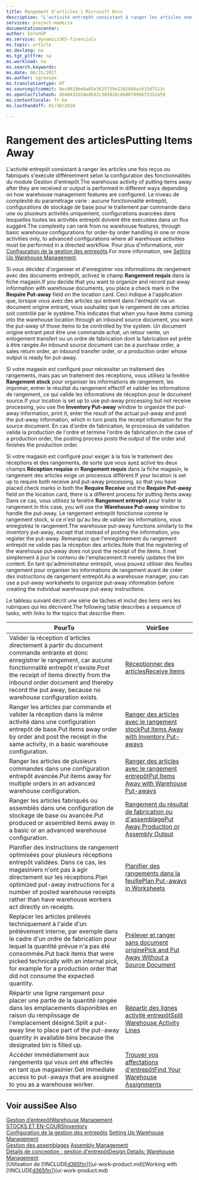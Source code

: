 ```yaml
---
title: Rangement d'articles | Microsoft Docs
description: "L'activité entrepôt consistant à ranger les articles une fois reçus ou fabriqués s'exécute différemment selon la configuration des fonctionnalités du module Gestion d'entrepôt."
services: project-madeira
documentationcenter: 
author: SorenGP
ms.service: dynamics365-financials
ms.topic: article
ms.devlang: na
ms.tgt_pltfrm: na
ms.workload: na
ms.search.keywords: 
ms.date: 08/31/2017
ms.author: sgroespe
ms.translationtype: HT
ms.sourcegitcommit: bec0619be0a65e3625759e13d2866ac615d7513c
ms.openlocfilehash: db48432b54e0bd2c303816c8b06f0986f2352a59
ms.contentlocale: fr-be
ms.lasthandoff: 01/30/2018

---
```

# <a name="putting-items-away"></a><span data-ttu-id="90f78-103">Rangement des articles</span><span class="sxs-lookup"><span data-stu-id="90f78-103">Putting Items Away</span></span>
<span data-ttu-id="90f78-104">L'activité entrepôt consistant à ranger les articles une fois reçus ou fabriqués s'exécute différemment selon la configuration des fonctionnalités du module Gestion d'entrepôt.</span><span class="sxs-lookup"><span data-stu-id="90f78-104">The warehouse activity of putting items away after they are received or output is performed in different ways depending on how warehouse management features are configured.</span></span> <span data-ttu-id="90f78-105">Le niveau de complexité du paramétrage varie : aucune fonctionnalité entrepôt, configurations de stockage de base pour le traitement par commande dans une ou plusieurs activités uniquement, configurations avancées dans lesquelles toutes les activités entrepôt doivent être exécutées dans un flux suggéré.</span><span class="sxs-lookup"><span data-stu-id="90f78-105">The complexity can rank from no warehouse features, through basic warehouse configurations for order-by order handling in one or more activities only, to advanced configurations where all warehouse activities must be performed in a directed workflow.</span></span> <span data-ttu-id="90f78-106">Pour plus d'informations, voir [Configuration de la gestion des entrepôts](warehouse-setup-warehouse.md).</span><span class="sxs-lookup"><span data-stu-id="90f78-106">For more information, see [Setting Up Warehouse Management](warehouse-setup-warehouse.md).</span></span>

<span data-ttu-id="90f78-107">Si vous décidez d'organiser et d'enregistrer vos informations de rangement avec des documents entrepôt, activez le champ **Rangement requis** dans la fiche magasin.</span><span class="sxs-lookup"><span data-stu-id="90f78-107">If you decide that you want to organize and record put-away information with warehouse documents, you place a check mark in the **Require Put-away** field on the location card.</span></span> <span data-ttu-id="90f78-108">Ceci indique à l'application que, lorsque vous avez des articles qui entrent dans l'entrepôt via un document origine entrant, vous souhaitez que le rangement de ces articles soit contrôlé par le système.</span><span class="sxs-lookup"><span data-stu-id="90f78-108">This indicates that when you have items coming into the warehouse location through an inbound source document, you want the put-away of those items to be controlled by the system.</span></span> <span data-ttu-id="90f78-109">Un document origine entrant peut être une commande achat, un retour vente, un enlogement transfert ou un ordre de fabrication dont la fabrication est prête à être rangée.</span><span class="sxs-lookup"><span data-stu-id="90f78-109">An inbound source document can be a purchase order, a sales return order, an inbound transfer order, or a production order whose output is ready for put-away.</span></span>  

<span data-ttu-id="90f78-110">Si votre magasin est configuré pour nécessiter un traitement des rangements, mais pas un traitement des réceptions, vous utilisez la fenêtre **Rangement stock** pour organiser les informations de rangement, les imprimer, entrer le résultat du rangement effectif et valider les informations de rangement, ce qui valide les informations de réception pour le document source.</span><span class="sxs-lookup"><span data-stu-id="90f78-110">If your location is set up to use put-away processing but not receive processing, you use the **Inventory Put-away** window to organize the put-away information, print it, enter the result of the actual put-away and post the put-away information, which in turn posts the receipt information for the source document.</span></span> <span data-ttu-id="90f78-111">En cas d'ordre de fabrication, le processus de validation valide la production de l'ordre et termine l'ordre de fabrication.</span><span class="sxs-lookup"><span data-stu-id="90f78-111">In the case of a production order, the posting process posts the output of the order and finishes the production order.</span></span>

<span data-ttu-id="90f78-112">Si votre magasin est configuré pour exiger à la fois le traitement des réceptions et des rangements, de sorte que vous ayez activé les deux champs **Réception requise** et **Rangement requis** dans la fiche magasin, le rangement des articles exige un processus différent.</span><span class="sxs-lookup"><span data-stu-id="90f78-112">If your location is set up to require both receive and put-away processing, so that you have placed check marks in both the **Require Receive** and the **Require Put-away** field on the location card, there is a different process for putting items away.</span></span> <span data-ttu-id="90f78-113">Dans ce cas, vous utilisez la fenêtre **Rangement entrepôt** pour traiter le rangement.</span><span class="sxs-lookup"><span data-stu-id="90f78-113">In this case, you will use the **Warehouse Put-away** window to handle the put-away.</span></span> <span data-ttu-id="90f78-114">Le rangement entrepôt fonctionne comme le rangement stock, si ce n'est qu'au lieu de valider les informations, vous enregistrez le rangement.</span><span class="sxs-lookup"><span data-stu-id="90f78-114">The warehouse put-away functions similarly to the inventory put-away, except that instead of posting the information, you register the put-away.</span></span> <span data-ttu-id="90f78-115">Remarquez que l'enregistrement du rangement entrepôt ne valide pas la réception des articles.</span><span class="sxs-lookup"><span data-stu-id="90f78-115">Note that the registering of the warehouse put-away does not post the receipt of the items.</span></span> <span data-ttu-id="90f78-116">Il met simplement à jour le contenu de l'emplacement.</span><span class="sxs-lookup"><span data-stu-id="90f78-116">It merely updates the bin content.</span></span> <span data-ttu-id="90f78-117">En tant qu'administrateur entrepôt, vous pouvez utiliser des feuilles rangement pour organiser les informations de rangement avant de créer des instructions de rangement entrepôt.</span><span class="sxs-lookup"><span data-stu-id="90f78-117">As a warehouse manager, you can use a put-away worksheets to organize put-away information before creating the individual warehouse put-away instructions.</span></span>

<span data-ttu-id="90f78-118">Le tableau suivant décrit une série de tâches et inclut des liens vers les rubriques qui les décrivent.</span><span class="sxs-lookup"><span data-stu-id="90f78-118">The following table describes a sequence of tasks, with links to the topics that describe them.</span></span>   

|<span data-ttu-id="90f78-119">**Pour**</span><span class="sxs-lookup"><span data-stu-id="90f78-119">**To**</span></span>|<span data-ttu-id="90f78-120">**Voir**</span><span class="sxs-lookup"><span data-stu-id="90f78-120">**See**</span></span>|  
|------------|-------------|  
|<span data-ttu-id="90f78-121">Valider la réception d'articles directement à partir du document commande entrante et donc enregistrer le rangement, car aucune fonctionnalité entrepôt n'existe.</span><span class="sxs-lookup"><span data-stu-id="90f78-121">Post the receipt of items directly from the inbound order document and thereby record the put away, because no warehouse configuration exists.</span></span>|[<span data-ttu-id="90f78-122">Réceptionner des articles</span><span class="sxs-lookup"><span data-stu-id="90f78-122">Receive Items</span></span>](warehouse-how-receive-items.md)|  
|<span data-ttu-id="90f78-123">Ranger les articles par commande et valider la réception dans la même activité dans une configuration entrepôt de base.</span><span class="sxs-lookup"><span data-stu-id="90f78-123">Put items away order by order and post the receipt in the same activity, in a basic warehouse configuration.</span></span>|[<span data-ttu-id="90f78-124">Ranger des articles avec le rangement stock</span><span class="sxs-lookup"><span data-stu-id="90f78-124">Put Items Away with Inventory Put-aways</span></span>](warehouse-how-to-put-items-away-with-inventory-put-aways.md)|  
|<span data-ttu-id="90f78-125">Ranger les articles de plusieurs commandes dans une configuration entrepôt avancée.</span><span class="sxs-lookup"><span data-stu-id="90f78-125">Put items away for multiple orders in an advanced warehouse configuration.</span></span>|[<span data-ttu-id="90f78-126">Ranger des articles avec le rangement entrepôt</span><span class="sxs-lookup"><span data-stu-id="90f78-126">Put Items Away with Warehouse Put-aways</span></span>](warehouse-how-to-put-items-away-with-warehouse-put-aways.md)|  
|<span data-ttu-id="90f78-127">Ranger les articles fabriqués ou assemblés dans une configuration de stockage de base ou avancée.</span><span class="sxs-lookup"><span data-stu-id="90f78-127">Put produced or assembled items away in a basic or an advanced warehouse configuration.</span></span>|[<span data-ttu-id="90f78-128">Rangement du résultat de fabrication ou d'assemblage</span><span class="sxs-lookup"><span data-stu-id="90f78-128">Put Away Production or Assembly Output</span></span>](warehouse-how-to-put-away-production-output.md)|
|<span data-ttu-id="90f78-129">Planifier des instructions de rangement optimisées pour plusieurs réceptions entrepôt validées. Dans ce cas, les magasiniers n'ont pas à agir directement sur les réceptions.</span><span class="sxs-lookup"><span data-stu-id="90f78-129">Plan optimized put-away instructions for a number of posted warehouse receipts rather than have warehouse workers act directly on receipts.</span></span>|[<span data-ttu-id="90f78-130">Planifier des rangements dans la feuille</span><span class="sxs-lookup"><span data-stu-id="90f78-130">Plan Put-aways in Worksheets</span></span>](warehouse-how-to-plan-put-aways-in-worksheets.md)|  
|<span data-ttu-id="90f78-131">Replacer les articles prélevés techniquement à l'aide d'un prélèvement interne, par exemple dans le cadre d'un ordre de fabrication pour lequel la quantité prévue n'a pas été consommée.</span><span class="sxs-lookup"><span data-stu-id="90f78-131">Put back items that were picked technically with an internal pick, for example for a production order that did not consume the expected quantity.</span></span>|[<span data-ttu-id="90f78-132">Prélever et ranger sans document origine</span><span class="sxs-lookup"><span data-stu-id="90f78-132">Pick and Put Away Without a Source Document</span></span>](warehouse-how-to-create-put-aways-from-internal-put-aways.md)|
|<span data-ttu-id="90f78-133">Répartir une ligne rangement pour placer une partie de la quantité rangée dans les emplacements disponibles en raison du remplissage de l'emplacement désigné.</span><span class="sxs-lookup"><span data-stu-id="90f78-133">Split a put-away line to place part of the put-away quantity in available bins because the designated bin is filled up.</span></span>|[<span data-ttu-id="90f78-134">Répartir des lignes activité entrepôt</span><span class="sxs-lookup"><span data-stu-id="90f78-134">Split Warehouse Activity Lines</span></span>](warehouse-how-to-split-warehouse-activity-lines.md)|
|<span data-ttu-id="90f78-135">Accéder immédiatement aux rangements qui vous ont été affectés en tant que magasinier.</span><span class="sxs-lookup"><span data-stu-id="90f78-135">Get immediate access to put-aways that are assigned to you as a warehouse worker.</span></span>|[<span data-ttu-id="90f78-136">Trouver vos affectations d'entrepôt</span><span class="sxs-lookup"><span data-stu-id="90f78-136">Find Your Warehouse Assignments</span></span>](warehouse-how-to-find-your-warehouse-assignments.md)|    

## <a name="see-also"></a><span data-ttu-id="90f78-137">Voir aussi</span><span class="sxs-lookup"><span data-stu-id="90f78-137">See Also</span></span>  
[<span data-ttu-id="90f78-138">Gestion d’entrepôt</span><span class="sxs-lookup"><span data-stu-id="90f78-138">Warehouse Management</span></span>](warehouse-manage-warehouse.md)  
[<span data-ttu-id="90f78-139">STOCKS ET EN-COURS</span><span class="sxs-lookup"><span data-stu-id="90f78-139">Inventory</span></span>](inventory-manage-inventory.md)  
<span data-ttu-id="90f78-140">[Configuration de la gestion des entrepôts](warehouse-setup-warehouse.md)   </span><span class="sxs-lookup"><span data-stu-id="90f78-140">[Setting Up Warehouse Management](warehouse-setup-warehouse.md)   </span></span>  
<span data-ttu-id="90f78-141">[Gestion des assemblages](assembly-assemble-items.md)  </span><span class="sxs-lookup"><span data-stu-id="90f78-141">[Assembly Management](assembly-assemble-items.md)  </span></span>  
[<span data-ttu-id="90f78-142">Détails de conception : gestion d'entrepôt</span><span class="sxs-lookup"><span data-stu-id="90f78-142">Design Details: Warehouse Management</span></span>](design-details-warehouse-management.md)  
<span data-ttu-id="90f78-143">[Utilisation de [!INCLUDE[d365fin](includes/d365fin_md.md)]](ui-work-product.md)</span><span class="sxs-lookup"><span data-stu-id="90f78-143">[Working with [!INCLUDE[d365fin](includes/d365fin_md.md)]](ui-work-product.md)</span></span>  

